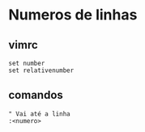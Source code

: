 # Numeros de linhas

## vimrc
```vim
set number
set relativenumber
```

## comandos
```vim
" Vai até a linha
:<numero>
```
